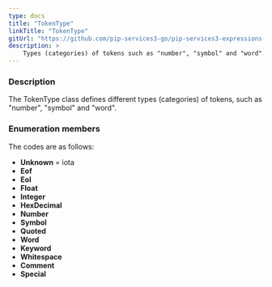 ```yaml
---
type: docs
title: "TokenType"
linkTitle: "TokenType"
gitUrl: "https://github.com/pip-services3-go/pip-services3-expressions-go"
description: > 
    Types (categories) of tokens such as "number", "symbol" and "word".
---
```


### Description

The TokenType class defines different types (categories) of tokens, such as "number", "symbol" and "word".


### Enumeration members

The codes are as follows:

- **Unknown** = iota
- **Eof**
- **Eol**
- **Float**
- **Integer**
- **HexDecimal**
- **Number**
- **Symbol**
- **Quoted**
- **Word**
- **Keyword**
- **Whitespace**
- **Comment**
- **Special**
